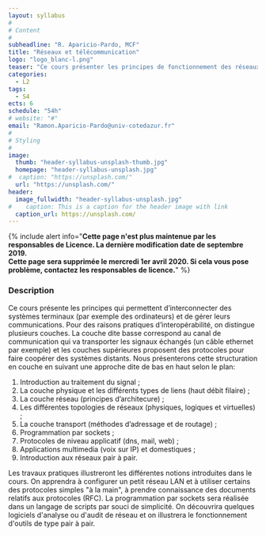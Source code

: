 ```yaml
---
layout: syllabus
#
# Content
#
subheadline: "R. Aparicio-Pardo, MCF"
title: "Réseaux et télécommunication"
logo: "logo_blanc-l.png"
teaser: "Ce cours présenter les principes de fonctionnement des réseaux de téléommunication depuis le signal à transmettre jusqu'à la réalisation de réseaux locaux."
categories:
  - L2
tags:
  - S4
ects: 6
schedule: "54h"
# website: "#"
email: "Ramon.Aparicio-Pardo@univ-cotedazur.fr"
#
# Styling
#
image:
  thumb: "header-syllabus-unsplash-thumb.jpg"
  homepage: "header-syllabus-unsplash.jpg"
#  caption: "https://unsplash.com/"
  url: "https://unsplash.com/"
header:
  image_fullwidth: "header-syllabus-unsplash.jpg"
#    caption: This is a caption for the header image with link
  caption_url: https://unsplash.com/  
---
```


{% include alert info="<b>Cette page n'est plus maintenue par les responsables de Licence. La dernière modification date de septembre 2019.<br/>Cette page sera supprimée le mercredi 1er avril 2020. Si cela vous pose problème, contactez les responsables de licence.</b>" %}

###  Description ###

Ce cours présente les principes qui permettent d’interconnecter des systèmes terminaux (par exemple des ordinateurs) et de gérer leurs communications. Pour des raisons pratiques d’interopérabilité, on distingue plusieurs couches. La couche dite basse correspond au canal de communication qui va transporter les signaux échangés (un câble ethernet par exemple) et les couches supérieures proposent des protocoles pour faire coopérer des systèmes distants. Nous présenterons cette structuration en couche en suivant une approche dite de bas en haut selon le plan:
1. Introduction au traitement du signal ;
2. La couche physique et les différents types de liens (haut débit filaire) ;
3. La couche réseau (principes d’architecure) ;
4. Les différentes topologies de réseaux (physiques, logiques et virtuelles) ;
5. La couche transport (méthodes d’adressage et de routage) ;
6. Programmation par sockets ;
7. Protocoles de niveau applicatif (dns, mail, web) ;
8. Applications multimedia (voix sur IP) et domestiques ;
9. Introduction aux réseaux pair à pair.

Les travaux pratiques illustreront les différentes notions introduites dans le cours. On apprendra à configurer un petit réseau LAN et à utiliser certains des protocoles simples "à la main", à prendre connaissance des documents relatifs aux protocoles (RFC). La programmation par sockets sera réalisée dans un langage de scripts par souci de simplicité. On découvrira quelques logiciels d'analyse ou d'audit de réseau et on illustrera le fonctionnement d'outils de type pair à pair.
